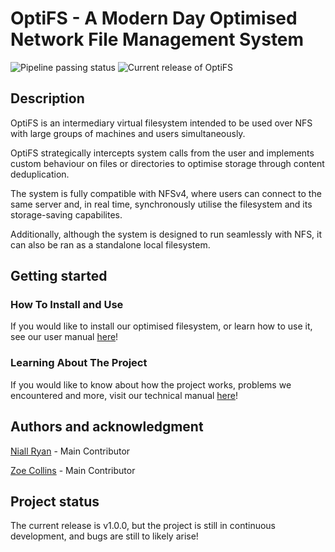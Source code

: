 
# OptiFS - A Modern Day Optimised Network File Management System

![Pipeline passing status](https://gitlab.computing.dcu.ie/collinz2/2024-ca326-zcollins-optifs/badges/main/pipeline.svg)
![Current release of OptiFS](https://gitlab.computing.dcu.ie/collinz2/2024-ca326-zcollins-optifs/-/badges/release.svg
)

## Description
OptiFS is an intermediary virtual filesystem intended to be used over NFS with large groups of machines and users simultaneously. 

OptiFS strategically intercepts system calls from the user and implements custom behaviour on files or directories to  optimise storage through content deduplication. 

The system is fully compatible with NFSv4, where users can connect to the same server and, in real time, synchronously utilise the filesystem and its storage-saving capabilites.

Additionally, although the system is designed to run seamlessly with NFS, it can also be ran as a standalone local filesystem.

## Getting started

### How To Install and Use
If you would like to install our optimised filesystem, or learn how to use it, see our user manual [here](https://gitlab.computing.dcu.ie/collinz2/2024-ca326-zcollins-optifs/-/blob/main/user_manual/user_manual.md)!

### Learning About The Project
If you would like to know about how the project works, problems we encountered and more, visit our technical manual [here](https://gitlab.computing.dcu.ie/collinz2/2024-ca326-zcollins-optifs/-/blob/main/technical_manual/technical_manual.md)!

## Authors and acknowledgment
[Niall Ryan](mailto:niall.ryan62@mail.dcu.ie) - Main Contributor

[Zoe Collins](mailto:zoe.collins2@mail.dcu.ie) - Main Contributor

## Project status
The current release is v1.0.0, but the project is still in continuous development, and bugs are still to likely arise!
